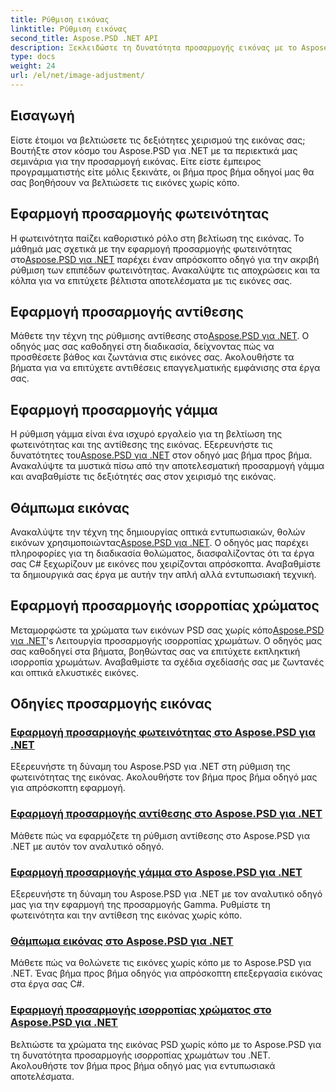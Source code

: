 ```yaml
---
title: Ρύθμιση εικόνας
linktitle: Ρύθμιση εικόνας
second_title: Aspose.PSD .NET API
description: Ξεκλειδώστε τη δυνατότητα προσαρμογής εικόνας με το Aspose.PSD για .NET. Εξερευνήστε μαθήματα σχετικά με τη φωτεινότητα, την αντίθεση και την ισορροπία χρωμάτων για να κυριαρχήσετε στον χειρισμό της εικόνας.
type: docs
weight: 24
url: /el/net/image-adjustment/
---
```

## Εισαγωγή

Είστε έτοιμοι να βελτιώσετε τις δεξιότητες χειρισμού της εικόνας σας; Βουτήξτε στον κόσμο του Aspose.PSD για .NET με τα περιεκτικά μας σεμινάρια για την προσαρμογή εικόνας. Είτε είστε έμπειρος προγραμματιστής είτε μόλις ξεκινάτε, οι βήμα προς βήμα οδηγοί μας θα σας βοηθήσουν να βελτιώσετε τις εικόνες χωρίς κόπο.

## Εφαρμογή προσαρμογής φωτεινότητας

 Η φωτεινότητα παίζει καθοριστικό ρόλο στη βελτίωση της εικόνας. Το μάθημά μας σχετικά με την εφαρμογή προσαρμογής φωτεινότητας στο[Aspose.PSD για .NET](./brightness-adjustment/) παρέχει έναν απρόσκοπτο οδηγό για την ακριβή ρύθμιση των επιπέδων φωτεινότητας. Ανακαλύψτε τις αποχρώσεις και τα κόλπα για να επιτύχετε βέλτιστα αποτελέσματα με τις εικόνες σας.

## Εφαρμογή προσαρμογής αντίθεσης

 Μάθετε την τέχνη της ρύθμισης αντίθεσης στο[Aspose.PSD για .NET](./contrast-adjustment/). Ο οδηγός μας σας καθοδηγεί στη διαδικασία, δείχνοντας πώς να προσθέσετε βάθος και ζωντάνια στις εικόνες σας. Ακολουθήστε τα βήματα για να επιτύχετε αντιθέσεις επαγγελματικής εμφάνισης στα έργα σας.

## Εφαρμογή προσαρμογής γάμμα

Η ρύθμιση γάμμα είναι ένα ισχυρό εργαλείο για τη βελτίωση της φωτεινότητας και της αντίθεσης της εικόνας. Εξερευνήστε τις δυνατότητες του[Aspose.PSD για .NET](./gamma-adjustment/) στον οδηγό μας βήμα προς βήμα. Ανακαλύψτε τα μυστικά πίσω από την αποτελεσματική προσαρμογή γάμμα και αναβαθμίστε τις δεξιότητές σας στον χειρισμό της εικόνας.

## Θάμπωμα εικόνας

 Ανακαλύψτε την τέχνη της δημιουργίας οπτικά εντυπωσιακών, θολών εικόνων χρησιμοποιώντας[Aspose.PSD για .NET](./blur-image/). Ο οδηγός μας παρέχει πληροφορίες για τη διαδικασία θολώματος, διασφαλίζοντας ότι τα έργα σας C# ξεχωρίζουν με εικόνες που χειρίζονται απρόσκοπτα. Αναβαθμίστε τα δημιουργικά σας έργα με αυτήν την απλή αλλά εντυπωσιακή τεχνική.

## Εφαρμογή προσαρμογής ισορροπίας χρώματος

 Μεταμορφώστε τα χρώματα των εικόνων PSD σας χωρίς κόπο[Aspose.PSD για .NET](./color-balance-adjustment/)'s Λειτουργία προσαρμογής ισορροπίας χρωμάτων. Ο οδηγός μας σας καθοδηγεί στα βήματα, βοηθώντας σας να επιτύχετε εκπληκτική ισορροπία χρωμάτων. Αναβαθμίστε τα σχέδια σχεδίασής σας με ζωντανές και οπτικά ελκυστικές εικόνες.

## Οδηγίες προσαρμογής εικόνας
### [Εφαρμογή προσαρμογής φωτεινότητας στο Aspose.PSD για .NET](./brightness-adjustment/)
Εξερευνήστε τη δύναμη του Aspose.PSD για .NET στη ρύθμιση της φωτεινότητας της εικόνας. Ακολουθήστε τον βήμα προς βήμα οδηγό μας για απρόσκοπτη εφαρμογή.
### [Εφαρμογή προσαρμογής αντίθεσης στο Aspose.PSD για .NET](./contrast-adjustment/)
Μάθετε πώς να εφαρμόζετε τη ρύθμιση αντίθεσης στο Aspose.PSD για .NET με αυτόν τον αναλυτικό οδηγό.
### [Εφαρμογή προσαρμογής γάμμα στο Aspose.PSD για .NET](./gamma-adjustment/)
Εξερευνήστε τη δύναμη του Aspose.PSD για .NET με τον αναλυτικό οδηγό μας για την εφαρμογή της προσαρμογής Gamma. Ρυθμίστε τη φωτεινότητα και την αντίθεση της εικόνας χωρίς κόπο.
### [Θάμπωμα εικόνας στο Aspose.PSD για .NET](./blur-image/)
Μάθετε πώς να θολώνετε τις εικόνες χωρίς κόπο με το Aspose.PSD για .NET. Ένας βήμα προς βήμα οδηγός για απρόσκοπτη επεξεργασία εικόνας στα έργα σας C#.
### [Εφαρμογή προσαρμογής ισορροπίας χρώματος στο Aspose.PSD για .NET](./color-balance-adjustment/)
Βελτιώστε τα χρώματα της εικόνας PSD χωρίς κόπο με το Aspose.PSD για τη δυνατότητα προσαρμογής ισορροπίας χρωμάτων του .NET. Ακολουθήστε τον βήμα προς βήμα οδηγό μας για εντυπωσιακά αποτελέσματα.